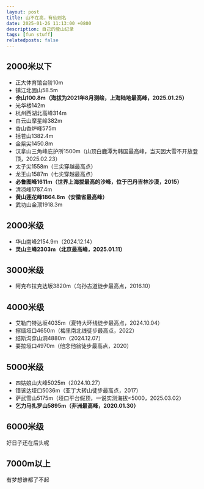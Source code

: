 ```yaml
---
layout: post
title: 山不在高，有仙则名
date: 2025-01-26 11:13:00 +0800
description: 自己的登山记录
tags: [fun stuff]
relatedposts: false
---
```


## 2000米以下
- 正大体育馆台阶10m
- 镇江北固山58.5m
- **佘山100.8m（海拔为2021年8月测绘，上海陆地最高峰，2025.01.25）**
- 光华楼142m
- 杭州西湖北高峰314m
- 白云山摩星岭382m
- 香山香炉峰575m
- 括苍山1382.4m
- 金紫尖1450.8m
- 汉拿山三角峰庇护所1500m（山顶白鹿潭为韩国最高峰，当天因大雪不开放登顶，2025.02.23）
- 太子尖1558m（三尖穿越最高点）
- 龙王山1587m（七尖穿越最高点）
- **必鲁图峰1611m（世界上海拔最高的沙峰，位于巴丹吉林沙漠，2015）**
- 清凉峰1787.4m
- **黄山莲花峰1864.8m（安徽省最高峰）**
- 武功山金顶1918.3m

## 2000米级
- 华山南峰2154.9m（2024.12.14）
- **灵山主峰2303m（北京最高峰，2025.01.11）**

## 3000米级
- 阿克布拉克达坂3820m（乌孙古道徒步最高点，2016.10）

## 4000米级
- 艾勒门特达坂4035m（夏特大环线徒步最高点，2024.10.04）
- 擦缅垭口4650m（梅里南北线徒步最高点，2022）
- 结斯沟穿山洞4880m（2024.12.07）
- 耍拉垭口4970m（他念他翁徒步最高点，2020）

## 5000米级
- 四姑娘山大峰5025m（2024.10.27）
- 错该达垭口5036m（亚丁大转山徒步最高点，2017）
- 萨武雪山5175m（垭口平台假顶，一说实测海拔<5000，2025.03.02）
- **乞力马扎罗山5895m（非洲最高峰，2020.01.30）**

## 6000米级
好日子还在后头呢

## 7000m以上
有梦想谁都了不起

